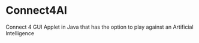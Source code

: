 # Connect4AI
Connect 4 GUI Applet in Java that has the option to play against an Artificial Intelligence
